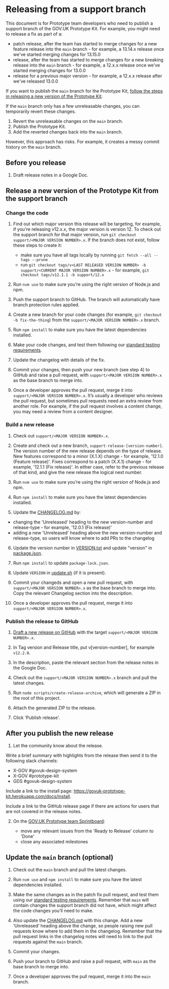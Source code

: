 # Releasing from a support branch

This document is for Prototype team developers who need to publish a support branch of the GOV.UK Prototype Kit. For example, you might need to release a fix as part of a:

- patch release, after the team has started to merge changes for a new feature release into the `main` branch - for example, a 13.14.x release once we've started merging changes for 13.15.0
- release, after the team has started to merge changes for a new breaking release into the `main` branch - for example, a 12.x.x release once we've started merging changes for 13.0.0
- release for a previous major version - for example, a 12.x.x release after we've released 13.0.0

If you want to publish the `main` branch for the Prototype Kit, [follow the steps in releasing a new version of the Prototype Kit](/internal_docs/releasing.md).

If the `main` branch only has a few unreleasable changes, you can temporarily revert these changes.

1. Revert the unreleasable changes on the `main` branch.
2. Publish the Prototype Kit.
3. Add the reverted changes back into the `main` branch.

However, this approach has risks. For example, it creates a messy commit history on the `main` branch.

## Before you release

1. Draft release notes in a Google Doc.

## Release a new version of the Prototype Kit from the support branch

### Change the code

1. Find out which major version this release will be targeting, for example, if you're releasing v12.x.x, the major version is version 12. To check out the support branch for that major version, run `git checkout support/<MAJOR VERSION NUMBER>.x`. If the branch does not exist, follow these steps to create it:

    - make sure you have all tags locally by running `git fetch --all --tags --prune`
    - run `git checkout tags/v<LAST RELEASED VERSION NUMBER> -b support/<CURRENT MAJOR VERSION NUMBER>.x` - for example, `git checkout tags/v12.1.1 -b support/12.x`

2. Run `nvm use` to make sure you’re using the right version of Node.js and npm.

3. Push the support branch to GitHub. The branch will automatically have branch protection rules applied.

4. Create a new branch for your code changes (for example, `git checkout -b fix-the-thing`) from the `support/<MAJOR VERSION NUMBER>.x` branch.

5. Run `npm install` to make sure you have the latest dependencies installed.

6. Make your code changes, and test them following our [standard testing requirements](/docs/contributing/testing.md).

7. Update the changelog with details of the fix.

8. Commit your changes, then push your new branch (see step 4) to GitHub and raise a pull request, with `support/<MAJOR VERSION NUMBER>.x` as the base branch to merge into.

9. Once a developer approves the pull request, merge it into `support/<MAJOR VERSION NUMBER>.x`. It’s usually a developer who reviews the pull request, but sometimes pull requests need an extra review from another role. For example, if the pull request involves a content change, you may need a review from a content designer.

### Build a new release

1. Check out `support/<MAJOR VERSION NUMBER>.x`.

2. Create and check out a new branch, `support-release-[version-number]`. The version number of the new release depends on the type of release. New features correspond to a minor (X.1.X) change - for example, '12.1.0 (Feature release)'. Fixes correspond to a patch (X.X.1) change - for example, '12.1.1 (Fix release)'. In either case, refer to the previous release of that kind, and give the new release the logical next number.

3. Run `nvm use` to make sure you’re using the right version of Node.js and npm.

4. Run `npm install` to make sure you have the latest dependencies installed.

5. Update the [CHANGELOG.md](/CHANGELOG.md) by:

  - changing the 'Unreleased' heading to the new version-number and release-type - for example, '12.0.1 (Fix release)'
  - adding a new 'Unreleased' heading above the new version-number and release-type, so users will know where to add PRs to the changelog

6. Update the version number in [VERSION.txt](/VERSION.txt) and update "version" in [package.json](/package.json#L4).

7. Run `npm install` to update `package-lock.json`.

8. Update `VERSION` in [update.sh](/update.sh#L5) (if it is present).

9. Commit your changeds and open a new pull request, with `support/<MAJOR VERSION NUMBER>.x` as the base branch to merge into. Copy the relevant Changelog section into the description.

10. Once a developer approves the pull request, merge it into `support/<MAJOR VERSION NUMBER>.x`.

### Publish the release to GitHub

1. [Draft a new release on GitHub](https://github.com/alphagov/govuk-prototype-kit/releases) with the target `support/<MAJOR VERSION NUMBER>.x`.

2. In Tag version and Release title, put v[version-number], for example `v12.2.0`.

3. In the description, paste the relevant section from the release notes in the Google Doc.

4. Check out the `support/<MAJOR VERSION NUMBER>.x` branch and pull the latest changes.

5. Run `node scripts/create-release-archive`, which will generate a ZIP in the root of this project.

6. Attach the generated ZIP to the release.

7. Click 'Publish release'.

## After you publish the new release

1. Let the community know about the release.

Write a brief summary with highlights from the release then send it to the following slack channels:

- X-GOV #govuk-design-system
- X-GOV #prototype-kit
- GDS #govuk-design-system

Include a link to the install page: https://govuk-prototype-kit.herokuapp.com/docs/install.

Include a link to the GitHub release page if there are actions for users that are not covered in the release notes.

2. On the [GOV.UK Prototype team Sprintboard](https://github.com/orgs/alphagov/projects/15):

    - move any relevant issues from the 'Ready to Release' column to 'Done'
    - close any associated milestones

## Update the `main` branch (optional)

1. Check out the `main` branch and pull the latest changes.

2. Run `nvm use` and `npm install` to make sure you have the latest dependencies installed.

3. Make the same changes as in the patch fix pull request, and test them using our [standard testing requirements](/docs/contributing/testing.md). Remember that `main` will contain changes the support branch did not have, which might affect the code changes you’ll need to make.

4. Also update the [CHANGELOG.md](/CHANGELOG.md) with this change. Add a new ‘Unreleased’ heading above the change, so people raising new pull requests know where to add them in the changelog. Remember that the pull request links in the changelog notes will need to link to the pull requests against the `main` branch.

5. Commit your changes.

6. Push your branch to GitHub and raise a pull request, with `main` as the base branch to merge into.

7. Once a developer approves the pull request, merge it into the `main` branch.
